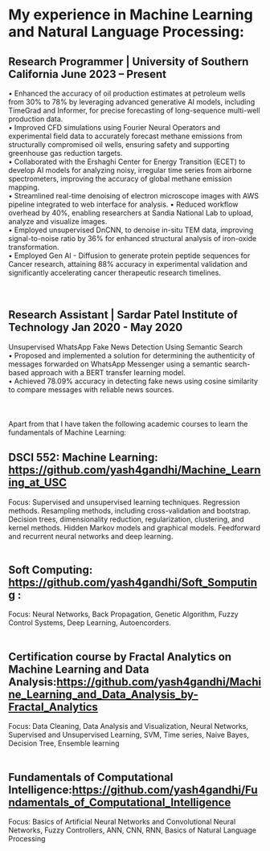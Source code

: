 # My experience in Machine Learning and Natural Language Processing:

## Research Programmer | University of Southern California June 2023 – Present<br>
• Enhanced the accuracy of oil production estimates at petroleum wells from 30% to 78% by leveraging advanced generative 
AI models, including TimeGrad and Informer, for precise forecasting of long-sequence multi-well production data.<br> 
• Improved CFD simulations using Fourier Neural Operators and experimental field data to accurately forecast methane 
emissions from structurally compromised oil wells, ensuring safety and supporting greenhouse gas reduction targets. <br>
• Collaborated with the Ershaghi Center for Energy Transition (ECET) to develop AI models for analyzing noisy, irregular time 
series from airborne spectrometers, improving the accuracy of global methane emission mapping. <br>
• Streamlined real-time denoising of electron microscope images with AWS pipeline integrated to web interface for analysis. 
• Reduced workflow overhead by 40%, enabling researchers at Sandia National Lab to upload, analyze and visualize images. <br>
• Employed unsupervised DnCNN, to denoise in-situ TEM data, improving signal-to-noise ratio by 36% for enhanced structural 
analysis of iron-oxide transformation.  <br>
• Employed Gen AI - Diffusion to generate protein peptide sequences for Cancer research, attaining 88% accuracy in 
experimental validation and significantly accelerating cancer therapeutic research timelines. <br>
<br><br>
## Research Assistant | Sardar Patel Institute of Technology Jan 2020 - May 2020<br>
Unsupervised WhatsApp Fake News Detection Using Semantic Search<br>
• Proposed and implemented a solution for determining the authenticity of messages forwarded on WhatsApp Messenger 
using a semantic search-based approach with a BERT transfer learning model.  <br>
• Achieved 78.09% accuracy in detecting fake news using cosine similarity to compare messages with reliable news sources.  
<br>
<br><br>
Apart from that I have taken the following academic courses to learn the fundamentals of Machine Learning:
<br>
## DSCI 552: Machine Learning: https://github.com/yash4gandhi/Machine_Learning_at_USC<br>
Focus:  Supervised and unsupervised learning techniques. Regression methods. Resampling methods, including cross-validation and bootstrap. Decision trees, dimensionality reduction, regularization, clustering, and kernel methods. Hidden Markov models and graphical models. Feedforward and recurrent neural networks and deep learning.
<br><br>
## Soft Computing: https://github.com/yash4gandhi/Soft_Somputing :<br>
Focus: Neural Networks, Back Propagation, Genetic Algorithm, Fuzzy Control Systems, Deep Learning, Autoencorders.
<br><br>
## Certification course by Fractal Analytics on Machine Learning and Data Analysis:https://github.com/yash4gandhi/Machine_Learning_and_Data_Analysis_by-Fractal_Analytics<br>
Focus: Data Cleaning, Data Analysis and Visualization, Neural Networks, Supervised and Unsupervised Learning, SVM, Time series, Naive Bayes, Decision Tree, Ensemble learning
<br><br>
## Fundamentals of Computational Intelligence:https://github.com/yash4gandhi/Fundamentals_of_Computational_Intelligence<br>
Focus:  Basics of Artificial Neural Networks and Convolutional Neural Networks,  Fuzzy Controllers, ANN, CNN, RNN, Basics of Natural Language Processing
